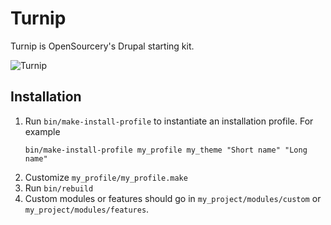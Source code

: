 # Turnip

Turnip is OpenSourcery's Drupal starting kit.

![Turnip](https://upload.wikimedia.org/wikipedia/commons/thumb/a/a9/Turnip_J1.jpg/320px-Turnip_J1.jpg)

## Installation

1. Run `bin/make-install-profile` to instantiate an installation profile. For example
   ```
   bin/make-install-profile my_profile my_theme "Short name" "Long name"
   ```
1. Customize `my_profile/my_profile.make`
1. Run `bin/rebuild`
1. Custom modules or features should go in `my_project/modules/custom` or `my_project/modules/features`.
